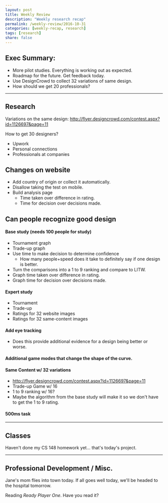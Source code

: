 ```yaml
---
layout: post
title: Weekly Review
description: "Weekly research recap"
permalink: /weekly-review/2016-10-31
categories: [weekly-recap, research]
tags: [research]
share: false
---
```


## Exec Summary:
  
- More pilot studies. Everything is working out as expected.
- Roadmap for the future. Get feedback today.
- Use DesignCrowd to collect 32 variations of same design.
- How should we get 20 professionals?

----

## Research

Variations on the same design:
http://flyer.designcrowd.com/contest.aspx?id=1126697&page=11

How to get 30 designers?
- Upwork
- Personal connections
- Professionals at companies

## Changes on website
- Add country of origin or collect it automatically.
- Disallow taking the test on mobile.
- Build analysis page
  - Time taken over difference in rating.
  - Time for decision over decisions made.

## Can people recognize good design

#### Base study (needs 100 people for study)
  - Tournament graph
  - Trade-up graph
  - Use time to make decision to determine confidence
    - How many people+speed does it take to definitely say if one design is better.
  - Turn the comparisons into a 1 to 9 ranking and compare to LITW.
  - Graph time taken over difference in rating.
  - Graph time for decision over decisions made.


#### Expert study
  - Tournament
  - Trade-up
  - Ratings for 32 website images
  - Ratings for 32 same-content images


#### Add eye tracking
  - Does this provide additional evidence for a design being better or worse.


#### Additional game modes that change the shape of the curve.


#### Same Content w/ 32 variations 
- http://flyer.designcrowd.com/contest.aspx?id=1126697&page=11
- Trade-up Game w/ 16
- 1 to 9 ranking w/ 16?
- Maybe the algorithm from the base study will make it so we don't have to get the 1 to 9 rating.


#### 500ms task

----

## Classes

Haven't done my CS 148 homework yet... that's today's project.

----

## Professional Development / Misc.

Jane's mom flies into town today. If all goes well today, we'll be headed to the hospital tomorrow.

Reading *Ready Player One*. Have you read it? 